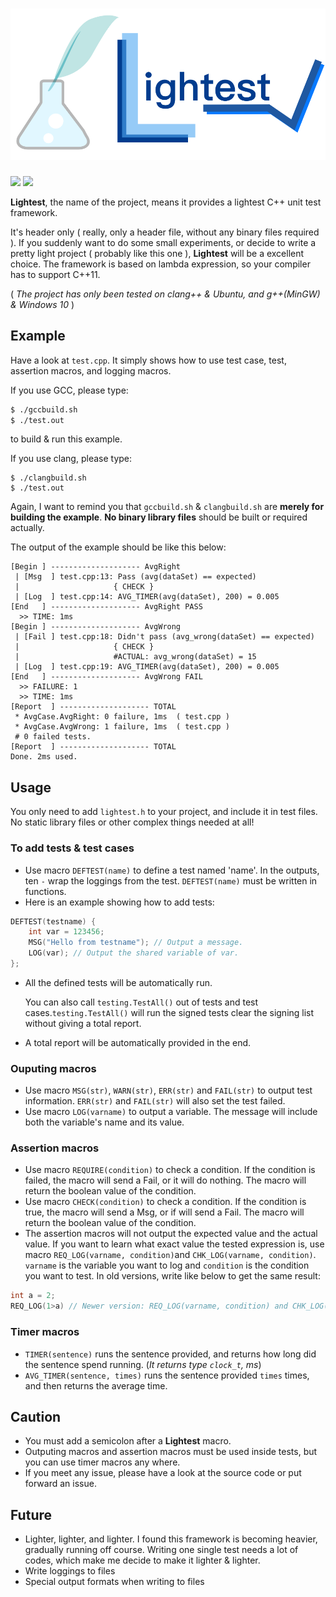 # ![Lightest!](lightest.png)

![](https://img.shields.io/badge/build-passing-green.svg)
![](https://img.shields.io/badge/license-MIT-blue.svg)

**Lightest**, the name of the project, means it provides a lightest C++ unit test framework.

It's header only ( really, only a header file, without any binary files required ). If you suddenly want to do some small experiments, or decide to write a pretty light project ( probably like this one ), **Lightest** will be a excellent choice.
The framework is based on lambda expression, so your compiler has to support C++11.

( *The project has only been tested on clang++ & Ubuntu, and g++(MinGW) & Windows 10* )

## Example

Have a look at `test.cpp`. It simply shows how to use test case, test, assertion macros, and logging macros. 

If you use GCC, please type:

```bash
$ ./gccbuild.sh
$ ./test.out
```

to build & run this example.

If you use clang, please type:

```batch
$ ./clangbuild.sh
$ ./test.out
```

Again, I want to remind you that `gccbuild.sh` & `clangbuild.sh` are **merely for building the example**. **No binary library files** should be built or required actually.

The output of the example should be like this below:

```
[Begin ] -------------------- AvgRight
 | [Msg  ] test.cpp:13: Pass (avg(dataSet) == expected)
 |                     { CHECK }
 | [Log  ] test.cpp:14: AVG_TIMER(avg(dataSet), 200) = 0.005
[End   ] -------------------- AvgRight PASS
  >> TIME: 1ms
[Begin ] -------------------- AvgWrong
 | [Fail ] test.cpp:18: Didn't pass (avg_wrong(dataSet) == expected)
 |                     { CHECK }
 |                     #ACTUAL: avg_wrong(dataSet) = 15
 | [Log  ] test.cpp:19: AVG_TIMER(avg(dataSet), 200) = 0.005
[End   ] -------------------- AvgWrong FAIL
  >> FAILURE: 1
  >> TIME: 1ms
[Report  ] -------------------- TOTAL
 * AvgCase.AvgRight: 0 failure, 1ms  ( test.cpp )
 * AvgCase.AvgWrong: 1 failure, 1ms  ( test.cpp )
 # 0 failed tests.
[Report  ] -------------------- TOTAL
Done. 2ms used.
```

## Usage

You only need to add `lightest.h` to your project, and include it in test files. No static library files or other complex things needed at all!

### To add tests & test cases

* Use macro `DEFTEST(name)` to define a test named 'name'. In the outputs, ten `-` wrap the loggings from the test. `DEFTEST(name)` must be written in functions.
* Here is an example showing how to add tests:

```C++
DEFTEST(testname) {
    int var = 123456;
    MSG("Hello from testname"); // Output a message.
    LOG(var); // Output the shared variable of var.
};
```

* All the defined tests will be automatically run.
  
  You can also call `testing.TestAll()` out of tests and test cases.`testing.TestAll()` will run the signed tests clear the signing list without giving a total report.

* A total report will be automatically provided in the end.

### Ouputing macros

* Use macro `MSG(str)`, `WARN(str)`, `ERR(str)` and `FAIL(str)` to output test information. `ERR(str)` and `FAIL(str)` will also set the test failed.
* Use macro `LOG(varname)` to output a variable. The message will include both the variable's name and its value.

### Assertion macros

* Use macro `REQUIRE(condition)` to check a condition. If the condition is failed, the macro will send a Fail, or it will do nothing. The macro will return the boolean value of the condition.
* Use macro `CHECK(condition)` to check a condition. If the condition is true, the macro will send a Msg, or if will send a Fail. The macro will return the boolean value of the condition.
* The assertion macros will not output the expected value and the actual value. If you want to learn what exact value the tested expression is, use macro `REQ_LOG(varname, condition)`and `CHK_LOG(varname, condition)`. `varname` is the variable you want to log and `condition` is the condition you want to test.
  In old versions, write like below to get the same result:

```C++
int a = 2;
REQ_LOG(1>a) // Newer version: REQ_LOG(varname, condition) and CHK_LOG(varname, condition) supported
```

### Timer macros

* `TIMER(sentence)` runs the sentence provided, and returns how long did the sentence spend running. (*It returns type `clock_t`, ms*)
* `AVG_TIMER(sentence, times)` runs the sentence provided `times` times, and then returns the average time.

## Caution

* You must add a semicolon after a **Lightest** macro.
* Outputing macros and assertion macros must be used inside tests, but you can use timer macros any where.
* If you meet any issue, please have a look at the source code or put forward an issue.

## Future

* Lighter, lighter, and lighter. I found this framework is becoming heavier, gradually running off course.
  Writing one single test needs a lot of codes, which make me decide to make it lighter & lighter. 
* Write loggings to files
* Special output formats when writing to files
